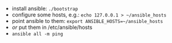 

- install ansible: `./bootstrap`
- configure some hosts, e.g.: `echo 127.0.0.1 > ~/ansible_hosts`
- point ansible to them: `export ANSIBLE_HOSTS=~/ansible_hosts`
- _or_ put them in /etc/ansible/hosts
- `ansible all -m ping`
